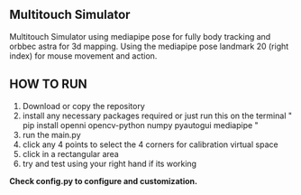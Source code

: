 
## Multitouch Simulator

Multitouch Simulator using mediapipe pose for fully body tracking and orbbec astra for 3d mapping. Using the mediapipe pose landmark 20 (right index) for mouse movement and action. 

## HOW TO RUN
1. Download or copy the repository
2. install any necessary packages required or just run this on the terminal " pip install openni opencv-python numpy pyautogui mediapipe "
3. run the main.py
4. click any 4 points to select the 4 corners for calibration virtual space
5. click in a rectangular area 
6. try and test using your right hand if its working


**Check config.py to configure and customization.**
